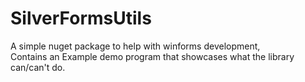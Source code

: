 # SilverFormsUtils
A simple nuget package to help with winforms development,  
Contains an Example demo program that showcases what the library can/can't do.  
